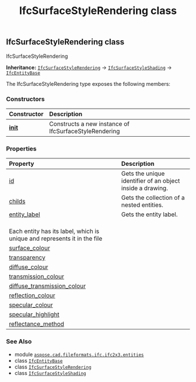 ﻿---
title: IfcSurfaceStyleRendering class
second_title: Aspose.CAD for Python via .NET API References
description: 
type: docs
weight: 5810
url: /python-net/aspose.cad.fileformats.ifc.ifc2x3.entities/ifcsurfacestylerendering/
is_root: false
---

## IfcSurfaceStyleRendering class

IfcSurfaceStyleRendering



**Inheritance:** [`IfcSurfaceStyleRendering`](/cad/python-net/aspose.cad.fileformats.ifc.ifc2x3.entities/ifcsurfacestylerendering) → 
[`IfcSurfaceStyleShading`](/cad/python-net/aspose.cad.fileformats.ifc.ifc2x3.entities/ifcsurfacestyleshading) → 
[`IfcEntityBase`](/cad/python-net/aspose.cad.fileformats.ifc/ifcentitybase)



The IfcSurfaceStyleRendering type exposes the following members:

### Constructors
| Constructor | Description |
| :- | :- |
| [__init__](/cad/python-net/aspose.cad.fileformats.ifc.ifc2x3.entities/ifcsurfacestylerendering/__init__/#) | Constructs a new instance of IfcSurfaceStyleRendering |


### Properties
| Property | Description |
| :- | :- |
| [id](/cad/python-net/aspose.cad.fileformats.ifc.ifc2x3.entities/ifcsurfacestylerendering/id) | Gets the unique identifier of an object inside a drawing. |
| [childs](/cad/python-net/aspose.cad.fileformats.ifc.ifc2x3.entities/ifcsurfacestylerendering/childs) | Gets the collection of a nested entities. |
| [entity_label](/cad/python-net/aspose.cad.fileformats.ifc.ifc2x3.entities/ifcsurfacestylerendering/entity_label) | Gets the entity label.<br/>Each entity has its label, which is unique and represents it in the file |
| [surface_colour](/cad/python-net/aspose.cad.fileformats.ifc.ifc2x3.entities/ifcsurfacestylerendering/surface_colour) |  |
| [transparency](/cad/python-net/aspose.cad.fileformats.ifc.ifc2x3.entities/ifcsurfacestylerendering/transparency) |  |
| [diffuse_colour](/cad/python-net/aspose.cad.fileformats.ifc.ifc2x3.entities/ifcsurfacestylerendering/diffuse_colour) |  |
| [transmission_colour](/cad/python-net/aspose.cad.fileformats.ifc.ifc2x3.entities/ifcsurfacestylerendering/transmission_colour) |  |
| [diffuse_transmission_colour](/cad/python-net/aspose.cad.fileformats.ifc.ifc2x3.entities/ifcsurfacestylerendering/diffuse_transmission_colour) |  |
| [reflection_colour](/cad/python-net/aspose.cad.fileformats.ifc.ifc2x3.entities/ifcsurfacestylerendering/reflection_colour) |  |
| [specular_colour](/cad/python-net/aspose.cad.fileformats.ifc.ifc2x3.entities/ifcsurfacestylerendering/specular_colour) |  |
| [specular_highlight](/cad/python-net/aspose.cad.fileformats.ifc.ifc2x3.entities/ifcsurfacestylerendering/specular_highlight) |  |
| [reflectance_method](/cad/python-net/aspose.cad.fileformats.ifc.ifc2x3.entities/ifcsurfacestylerendering/reflectance_method) |  |



### See Also
* module [`aspose.cad.fileformats.ifc.ifc2x3.entities`](..)
* class [`IfcEntityBase`](/cad/python-net/aspose.cad.fileformats.ifc/ifcentitybase)
* class [`IfcSurfaceStyleRendering`](/cad/python-net/aspose.cad.fileformats.ifc.ifc2x3.entities/ifcsurfacestylerendering)
* class [`IfcSurfaceStyleShading`](/cad/python-net/aspose.cad.fileformats.ifc.ifc2x3.entities/ifcsurfacestyleshading)
